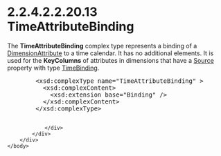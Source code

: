 <html dir="LTR" xmlns:mshelp="http://msdn.microsoft.com/mshelp" xmlns:ddue="http://ddue.schemas.microsoft.com/authoring/2003/5" xmlns:xlink="http://www.w3.org/1999/xlink" xmlns:tool="http://www.microsoft.com/tooltip">
    <head>
        <meta http-equiv="Content-Type" content="text/html; CHARSET=utf-8"></meta>
        <meta name="save" content="history"></meta>
        <title>2.2.4.2.2.20.13 TimeAttributeBinding</title>
        <xml>
            <mshelp:toctitle title="2.2.4.2.2.20.13 TimeAttributeBinding"></mshelp:toctitle>
            <mshelp:rltitle title="[MS-SSAS]: TimeAttributeBinding"></mshelp:rltitle>
            <mshelp:keyword index="A" term="85722247-53b8-41b0-aea4-74ec30f40550"></mshelp:keyword>
            <mshelp:attr name="DCSext.ContentType" value="open specification"></mshelp:attr>
            <mshelp:attr name="AssetID" value="85722247-53b8-41b0-aea4-74ec30f40550"></mshelp:attr>
            <mshelp:attr name="TopicType" value="kbRef"></mshelp:attr>
            <mshelp:attr name="DCSext.Title" value="[MS-SSAS]: TimeAttributeBinding" />
        </xml>
    </head>
    <body>
        <div id="header">
            <h1 class="heading">2.2.4.2.2.20.13 TimeAttributeBinding</h1>
        </div>
        <div id="mainSection">
            <div id="mainBody">
                <div id="allHistory" class="saveHistory"></div>
                <div id="sectionSection0" class="section" name="collapseableSection">
                    

<p>The <b>TimeAttributeBinding</b> complex type represents a binding
of a <a href="2865fe4f-5fbb-4ae6-b0cf-811b32b4a139.htm">DimensionAttribute</a>
to a time calendar. It has no additional elements. It is used for the <b>KeyColumns</b>
of attributes in dimensions that have a <a href="34e94cfa-894d-477f-bb72-ab5efff9ccae.htm">Source</a> property with type <a href="0e99e60e-f56c-4100-8e4a-0ea9e09a2985.htm">TimeBinding</a>.</p>

<dl>
<dd>
<div><pre>   &lt;xsd:complexType name=&quot;TimeAttributeBinding&quot; &gt;
     &lt;xsd:complexContent&gt;
       &lt;xsd:extension base=&quot;Binding&quot; /&gt;
     &lt;/xsd:complexContent&gt;
   &lt;/xsd:complexType&gt;
  
</pre></div>
</dd></dl>


                </div>
            </div>
        </div>
    </body>
</html>